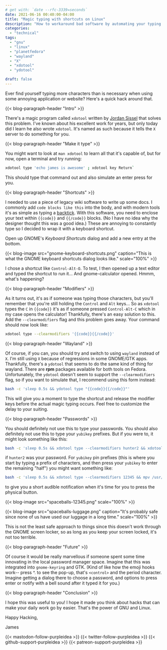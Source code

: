 ```yaml
---
# get with: `date --rfc-3339=seconds`
date: 2021-06-16 00:40:00-04:00
title: "Magic typing with shortcuts on Linux"
description: "How to workaround bad software by automating your typing."
categories:
  - "technical"
tags:
  - "gnu"
  - "linux"
  - "planetfedora"
  - "wayland"
  - "X"
  - "xdotool"
  - "ydotool"

draft: false
---
```


Ever find yourself typing more characters than is necessary when using some
annoying application or website? Here's a quick hack around that.

{{< blog-paragraph-header "Intro" >}}

There's a magic program called `xdotool` written by [Jordan Sissel](https://twitter.com/jordansissel/)
that solves this problem. I've known about his excellent work for years, but
only today did I learn he also wrote `xdotool`. It's named as such because it
tells the `X` server to do something for you.

{{< blog-paragraph-header "Make it type" >}}

You might want to look at `man xdotool` to learn all that it's capable of, but
for now, open a terminal and try running:

```bash
xdotool type 'echo james is awesome' ; xdotool key Return`
```

This should type that command out and also simulate an enter press for you.

{{< blog-paragraph-header "Shortcuts" >}}

I needed to use a piece of legacy wiki software to write up some docs. I
commonly add `code blocks like this` into the body, and with modern tools it's
as simple as typing a [backtick](https://en.wikipedia.org/wiki/Grave_accent).
With this software, you need to enclose your text within `{{code}}` and
`{{/code}}` blocks. (No I have no idea why the designer thought this was a good
idea.) These are annoying to constantly type so I decided to wrap it with a
keyboard shortcut.

Open up GNOME's _Keyboard Shortcuts_ dialog and add a new entry at the bottom.

{{< blog-image src="gnome-keyboard-shortcuts.png" caption="This is what the GNOME keyboard shortcuts dialog looks like." scale="100%" >}}

I chose a shortcut like `Control-Alt-O`. To test, I then opened up a text editor
and typed the shortcut to run it... And gnome-calculator opened. Hmmm, what's
happening?

{{< blog-paragraph-header "Modifiers" >}}

As it turns out, it's as if someone was typing those characters, but you'll
remember that you're still holding the `Control` and `Alt` keys... So as
`xdotool` types the `C` in `{{code}}` it's as if someone pressed
`Control-Alt-C` which in my case opens the calculator! Thankfully, there's an
easy solution to this. Add the `--clearmodifiers` flag and this problem goes
away. Your command should now look like:

```bash
xdotool type --clearmodifiers '{{code}}{{/code}}'
```

{{< blog-paragraph-header "Wayland" >}}

Of course, if you can, you should try and switch to using `wayland` instead of
`X`. I'm still using `X` because of regressions in some GNOME/GTK apps.
Thankfully, there's a `ydotool` that seems to do the same kind of thing for
wayland. There are **rpm** packages available for both tools on Fedora.
Unfortunately, the `ydotool` doesn't seem to support the `--clearmodifiers`
flag, so if you want to simulate that, I recommend using this form instead:

```bash
bash -c 'sleep 0.5s && ydotool type "{{code}}{{/code}}"'
```

This will give you a moment to type the shortcut and release the modifier keys
before the actual magic typing occurs. Feel free to customize the delay to your
suiting.

{{< blog-paragraph-header "Passwords" >}}

You should definitely not use this to type your passwords. You should also
definitely not use this to type your `yubikey` prefixes. But if you were to, it
might look something like this:

```bash
bash -c 'sleep 0.5s && xdotool type --clearmodifiers hunter2 && xdotool key --clearmodifiers Return'
```

if `hunter2` was your password. For `yubikey` pin prefixes (this is where you
start by typing a prefix of characters, and then press your `yubikey` to enter
the remaining "half") you might want something like:

```bash
bash -c 'sleep 0.5s && xdotool type --clearmodifiers 12345 && mpv /usr/share/sounds/gnome/default/alerts/sonar.ogg'
```

to give you a short audible notification when it's time for you to press the
physical button.

{{< blog-image src="spaceballs-12345.png" scale="100%" >}}

{{< blog-image src="spaceballs-luggage.png" caption="It's probably safe since none of us have used our luggage in a long time." scale="100%" >}}

This is not the least safe approach to things since this doesn't work through
the GNOME screen locker, so as long as you keep your screen locked, it's not too
terrible.

{{< blog-paragraph-header "Future" >}}

Of course it would be really marvellous if someone spent some time innovating in
the local password manager space. Imagine that this was integrated into
`gnome-keyring` and GTK. (Kind of like how the emoji hooks work-- press ^. to
see the pop-up, that's `<control>` and the period character. Imagine getting a
dialog there to choose a password, and options to press enter or notify with a
bell sound after it typed it for you.)

{{< blog-paragraph-header "Conclusion" >}}

I hope this was useful to you! I hope it made you think about hacks that can
make your daily work go by easier. That's the power of GNU and Linux.

Happy Hacking,

James

{{< mastodon-follow-purpleidea >}}
{{< twitter-follow-purpleidea >}}
{{< github-support-purpleidea >}}
{{< patreon-support-purpleidea >}}
